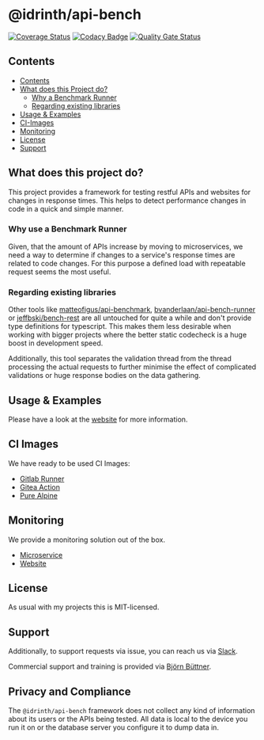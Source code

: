 # @idrinth/api-bench

[![Coverage Status](https://coveralls.io/repos/github/Idrinth/api-bench/badge.svg?branch=master)](https://coveralls.io/github/Idrinth/api-bench?branch=master)
[![Codacy Badge](https://app.codacy.com/project/badge/Grade/3171affc728048da8df4fe36b6d4771e)](https://app.codacy.com/gh/Idrinth/api-bench/dashboard?utm_source=gh&utm_medium=referral&utm_content=&utm_campaign=Badge_grade)
[![Quality Gate Status](https://sonarcloud.io/api/project_badges/measure?project=Idrinth_api-bench&metric=alert_status)](https://sonarcloud.io/summary/new_code?id=Idrinth_api-bench)

## Contents

- [Contents](#contents)
- [What does this Project do?](#what-does-this-project-do)
  - [Why a Benchmark Runner](#why-use-a-benchmark-runner)
  - [Regarding existing libraries](#regarding-existing-libraries)
- [Usage & Examples](#usage--examples)
- [CI-Images](#ci-images)
- [Monitoring](#monitoring)
- [License](#license)
- [Support](#support)

## What does this project do?

This project provides a framework for testing restful APIs and websites for
changes in response times. This helps to detect performance changes in code
in a quick and simple manner.

### Why use a Benchmark Runner

Given, that the amount of APIs increase by moving to microservices, we need a
way to determine if changes to a service's response times are related to code
changes. For this purpose a defined load with repeatable request seems the
most useful.

### Regarding existing libraries

Other tools like
[matteofigus/api-benchmark](https://github.com/matteofigus/api-benchmark),
[bvanderlaan/api-bench-runner](https://github.com/bvanderlaan/api-bench-runner)
or [jeffbski/bench-rest](https://github.com/jeffbski/bench-rest) are all
untouched for quite a while and don't provide type definitions for typescript.
This makes them less desirable when working with bigger projects where the
better static codecheck is a huge boost in development speed.

Additionally, this tool separates the validation thread from the thread
processing the actual requests to further minimise the effect of complicated
validations or huge response bodies on the data gathering.

## Usage & Examples

Please have a look at the [website](https://idrinth-api-ben.ch) for more
information.

## CI Images

We have ready to be used CI Images:

- [Gitlab Runner](https://hub.docker.com/r/idrinth/api-bench-gitlab-runner)
- [Gitea Action](https://hub.docker.com/r/idrinth/api-bench-gitea-action)
- [Pure Alpine](https://hub.docker.com/r/idrinth/api-bench)

## Monitoring

We provide a monitoring solution out of the box.

- [Microservice](https://hub.docker.com/r/idrinth/api-bench-history-microservice)
- [Website](https://hub.docker.com/r/idrinth/api-bench-history-website)

## License

As usual with my projects this is MIT-licensed.

## Support

Additionally, to support requests via issue, you can reach us via
[Slack](https://join.slack.com/t/idrinth-api-bench/shared_invite/zt-2f4zmw2sz-c3etHzCFq3LtZpkR15xXMA).

Commercial support and training is provided via
[Björn Büttner](https://bjoern-buettner.me).

## Privacy and Compliance

The `@idrinth/api-bench` framework does not collect any kind of information
about its users or the APIs being tested. All data is local to the device
you run it on or the database server you configure it to dump data in.
